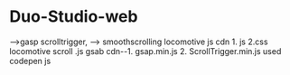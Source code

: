 # Duo-Studio-web
-->gasp scrolltrigger, -->  smoothscrolling locomotive js cdn  1. js 2.css  locomotive scroll .js gsab cdn--1. gsap.min.js  2. ScrollTrigger.min.js  used codepen js 
